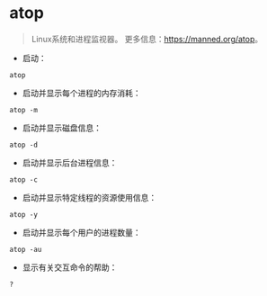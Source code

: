# atop

> Linux系统和进程监视器。
> 更多信息：<https://manned.org/atop>。

- 启动：

`atop`

- 启动并显示每个进程的内存消耗：

`atop -m`

- 启动并显示磁盘信息：

`atop -d`

- 启动并显示后台进程信息：

`atop -c`

- 启动并显示特定线程的资源使用信息：

`atop -y`

- 启动并显示每个用户的进程数量：

`atop -au`

- 显示有关交互命令的帮助：

`?`